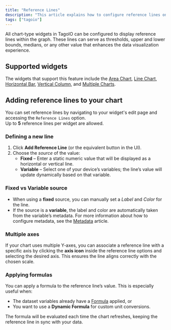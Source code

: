 ```yaml
---
title: "Reference Lines"
description: "This article explains how to configure reference lines on TagoIO chart-type widgets and lists which widgets support this feature."
tags: ["tagoio"]
---
```

All chart-type widgets in TagoIO can be configured to display reference lines within the graph. These lines can serve as thresholds, upper and lower bounds, medians, or any other value that enhances the data visualization experience.

<!-- Image placeholder removed for build -->

## Supported widgets

The widgets that support this feature include the [Area Chart](../widgets/area-chart-widget), [Line Chart](../widgets/line-chart-widget), [Horizontal Bar](../widgets/horizontal-bar-widget), [Vertical Column](../widgets/vertical-column-widget), and [Multiple Charts](../widgets/multiple-charts-widget).

## Adding reference lines to your chart

You can set reference lines by navigating to your widget's edit page and accessing the `Reference Lines` option.  
Up to **5** reference lines per widget are allowed.

### Defining a new line

1. Click **Add Reference Line** (or the equivalent button in the UI).  
2. Choose the *source* of the value:
   - **Fixed** – Enter a static numeric value that will be displayed as a horizontal or vertical line.
   - **Variable** – Select one of your device’s variables; the line’s value will update dynamically based on that variable.

### Fixed vs Variable source

- When using a **fixed** source, you can manually set a *Label* and *Color* for the line.  
- If the source is a **variable**, the label and color are automatically taken from the variable’s metadata. For more information about how to configure metadata, see the [Metadata](https://help.tago.io/portal/en/kb/articles/503-metadata) article.

### Multiple axes

If your chart uses multiple Y‑axes, you can associate a reference line with a specific axis by clicking the **axis icon** inside the reference line options and selecting the desired axis. This ensures the line aligns correctly with the chosen scale.

### Applying formulas

You can apply a formula to the reference line’s value. This is especially useful when:
- The dataset variables already have a [Formula](https://help.tago.io/portal/en/kb/articles/225-formula) applied, or
- You want to use a **Dynamic Formula** for custom unit conversions.

The formula will be evaluated each time the chart refreshes, keeping the reference line in sync with your data.